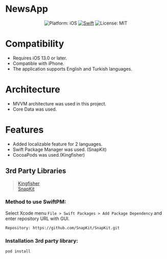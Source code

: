 # NewsApp

<p align="center">
  <img src="https://img.shields.io/badge/Platform-iOS%2013.0+-lightgrey.svg" alt="Platform: iOS">
<a href="https://developer.apple.com/swift/"><img src="https://img.shields.io/badge/Swift-5.0-orange.svg?style=flat" alt="Swift"/></a>
<img src="https://img.shields.io/github/license/erikmartens/NearbyWeather.svg?style=flat" alt="License: MIT">
</p>

# Compatibility
- Requires iOS 13.0 or later. 
- Compatible with iPhone.
- The application supports English and Turkish languages.

# Architecture
- MVVM architecture was used in this project.
- Core Data was used.

# Features
- Added localizable feature for 2 languages.
- Swift Package Manager was used. (SnapKit)
- CocoaPods was used.(Kingfisher)

## 3rd Party Libraries
> <a href="https://github.com/onevcat/Kingfisher">Kingfisher</a>\
> <a href="https://github.com/SnapKit/SnapKit">SnapKit</a>

### Method to use SwiftPM:
Select Xcode menu `File > Swift Packages > Add Package Dependency` and enter repository URL with GUI.  
```
Repository: https://github.com/SnapKit/SnapKit.git
```
### Installation 3rd party library:

```bash
pod install
```
